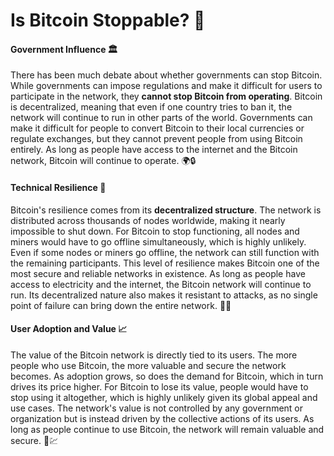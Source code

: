 # Is Bitcoin Stoppable? 🛑

#### Government Influence 🏛️

There has been much debate about whether governments can stop Bitcoin. While governments can impose regulations and make it difficult for users to participate in the network, they **cannot stop Bitcoin from operating**. Bitcoin is decentralized, meaning that even if one country tries to ban it, the network will continue to run in other parts of the world. Governments can make it difficult for people to convert Bitcoin to their local currencies or regulate exchanges, but they cannot prevent people from using Bitcoin entirely. As long as people have access to the internet and the Bitcoin network, Bitcoin will continue to operate. 🌍🔒

#### Technical Resilience 💪

Bitcoin's resilience comes from its **decentralized structure**. The network is distributed across thousands of nodes worldwide, making it nearly impossible to shut down. For Bitcoin to stop functioning, all nodes and miners would have to go offline simultaneously, which is highly unlikely. Even if some nodes or miners go offline, the network can still function with the remaining participants. This level of resilience makes Bitcoin one of the most secure and reliable networks in existence. As long as people have access to electricity and the internet, the Bitcoin network will continue to run. Its decentralized nature also makes it resistant to attacks, as no single point of failure can bring down the entire network. 🔌🌐

#### User Adoption and Value 📈

The value of the Bitcoin network is directly tied to its users. The more people who use Bitcoin, the more valuable and secure the network becomes. As adoption grows, so does the demand for Bitcoin, which in turn drives its price higher. For Bitcoin to lose its value, people would have to stop using it altogether, which is highly unlikely given its global appeal and use cases. The network's value is not controlled by any government or organization but is instead driven by the collective actions of its users. As long as people continue to use Bitcoin, the network will remain valuable and secure. 👥💹
